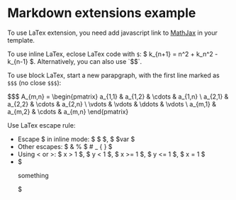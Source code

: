 ﻿Markdown extensions example
===================

To use LaTex extension, you need add javascript
link to [MathJax](http://www.mathjax.org/) in
your template.

To use inline LaTex, eclose LaTex code with `$`:
$ k_{n+1} = n^2 + k_n^2 - k_{n-1} $. Alternatively,
you can also use `$$`.

To use block LaTex, start a new parapgraph, with
the first line marked as `$$$` (no close `$$$`):

$$$
A_{m,n} =
 \begin{pmatrix}
  a_{1,1} & a_{1,2} & \cdots & a_{1,n} \\
  a_{2,1} & a_{2,2} & \cdots & a_{2,n} \\
  \vdots  & \vdots  & \ddots & \vdots  \\
  a_{m,1} & a_{m,2} & \cdots & a_{m,n}
 \end{pmatrix}

Use LaTex escape rule:

- Escape \$ in inline mode: $ \$ $, $ \$var $
- Other escapes: $ \& \% \$ \# \_ \{ \} $
- Using < or >: $ x > 1 $, $ y < 1 $, $ x >= 1 $,
  $ y <= 1 $, $ x = 1 $
- $ <p>something</p> $


